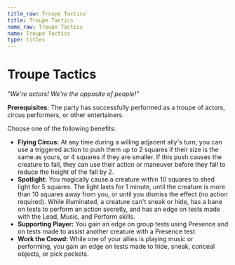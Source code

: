 ```yaml
---
title_raw: Troupe Tactics
title: Troupe Tactics
name_raw: Troupe Tactics
name: Troupe Tactics
type: titles
---
```


# Troupe Tactics

*"We're actors! We're the opposite of people!"*

**Prerequisites:** The party has successfully performed as a troupe of actors, circus performers, or other entertainers.

Choose one of the following benefits:

- **Flying Circus:** At any time during a willing adjacent ally's turn, you can use a triggered action to push them up to 2 squares if their size is the same as yours, or 4 squares if they are smaller. If this push causes the creature to fall, they can use their action or maneuver before they fall to reduce the height of the fall by 2.
- **Spotlight:** You magically cause a creature within 10 squares to shed light for 5 squares. The light lasts for 1 minute, until the creature is more than 10 squares away from you, or until you dismiss the effect (no action required). While illuminated, a creature can't sneak or hide, has a bane on tests to perform an action secretly, and has an edge on tests made with the Lead, Music, and Perform skills.
- **Supporting Player:** You gain an edge on group tests using Presence and on tests made to assist another creature with a Presence test.
- **Work the Crowd:** While one of your allies is playing music or performing, you gain an edge on tests made to hide, sneak, conceal objects, or pick pockets.
